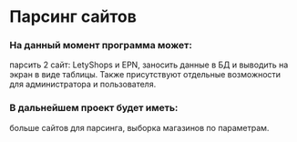 # Парсинг сайтов
### На данный момент программа может: 
парсить 2 сайт: LetyShops и EPN, заносить данные в БД и выводить на экран в виде таблицы. Также присутствуют отдельные возможности для администратора и пользователя.
### В дальнейшем проект будет иметь:
больше сайтов для парсинга, выборка магазинов по параметрам.
